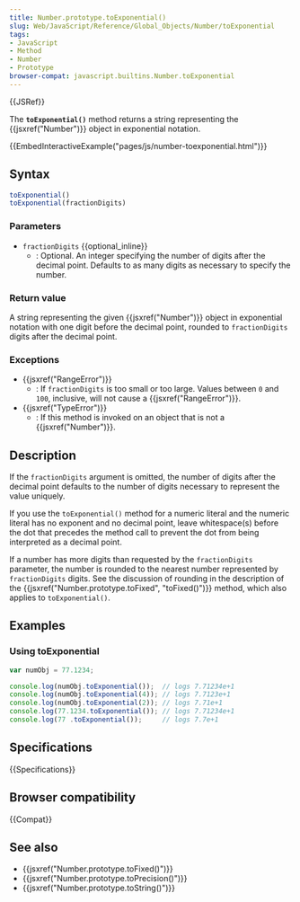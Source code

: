 ```yaml
---
title: Number.prototype.toExponential()
slug: Web/JavaScript/Reference/Global_Objects/Number/toExponential
tags:
- JavaScript
- Method
- Number
- Prototype
browser-compat: javascript.builtins.Number.toExponential
---
```

{{JSRef}}

The **`toExponential()`** method returns a string representing the
{{jsxref("Number")}} object in exponential notation.

{{EmbedInteractiveExample("pages/js/number-toexponential.html")}}

## Syntax

```js
toExponential()
toExponential(fractionDigits)
```

### Parameters

- `fractionDigits` {{optional_inline}}
  - : Optional. An integer specifying the number of digits after the decimal
    point. Defaults to as many digits as necessary to specify the number.

### Return value

A string representing the given {{jsxref("Number")}} object in
exponential notation with one digit before the decimal point, rounded to
`fractionDigits` digits after the decimal point.

### Exceptions

- {{jsxref("RangeError")}}
  - : If `fractionDigits` is too small or too large. Values between `0` and
    `100`, inclusive, will not cause a {{jsxref("RangeError")}}.
- {{jsxref("TypeError")}}
  - : If this method is invoked on an object that is not a
    {{jsxref("Number")}}.

## Description

If the `fractionDigits` argument is omitted, the number of digits after the
decimal point defaults to the number of digits necessary to represent the value
uniquely.

If you use the `toExponential()` method for a numeric literal and the numeric
literal has no exponent and no decimal point, leave whitespace(s) before the dot
that precedes the method call to prevent the dot from being interpreted as a
decimal point.

If a number has more digits than requested by the `fractionDigits` parameter,
the number is rounded to the nearest number represented by `fractionDigits`
digits. See the discussion of rounding in the description of the
{{jsxref("Number.prototype.toFixed",
  "toFixed()")}} method,
which also applies to `toExponential()`.

## Examples

### Using toExponential

```js
var numObj = 77.1234;

console.log(numObj.toExponential());  // logs 7.71234e+1
console.log(numObj.toExponential(4)); // logs 7.7123e+1
console.log(numObj.toExponential(2)); // logs 7.71e+1
console.log(77.1234.toExponential()); // logs 7.71234e+1
console.log(77 .toExponential());     // logs 7.7e+1
```

## Specifications

{{Specifications}}

## Browser compatibility

{{Compat}}

## See also

- {{jsxref("Number.prototype.toFixed()")}}
- {{jsxref("Number.prototype.toPrecision()")}}
- {{jsxref("Number.prototype.toString()")}}
